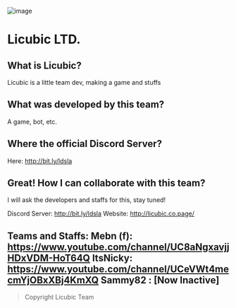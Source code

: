 ![image](https://user-images.githubusercontent.com/82641473/115114810-2d8f2f00-9f5f-11eb-8ee0-37782e5fbe19.png)


# Licubic LTD.


## What is Licubic?
Licubic is a little team dev, making a game and stuffs

## What was developed by this team?
A game, bot, etc.

## Where the official Discord Server?
Here: http://bit.ly/ldsla

## Great! How I can collaborate with this team?
I will ask the developers and staffs for this, stay tuned!

Discord Server: http://bit.ly/ldsla
Website: http://licubic.co.page/

Teams and Staffs:
Mebn (f): https://www.youtube.com/channel/UC8aNgxavjjHDxVDM-HoT64Q
ItsNicky: https://www.youtube.com/channel/UCeVWt4mecmYjOBxXBj4KmXQ
Sammy82 : [Now Inactive]
---
> Copyright Licubic Team
